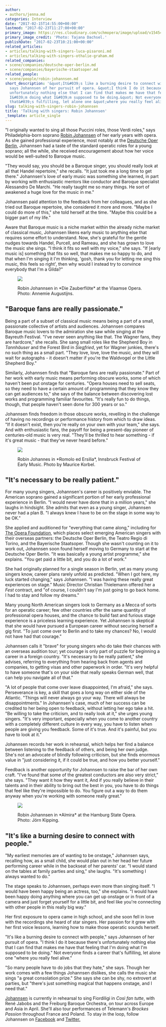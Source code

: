 ```yaml
---
author:
- authors/jenna.md
categories: Interview
date: "2017-02-15T14:55:00+00:00"
lastmod: "2017-02-23T11:27:00+00:00"
primary_image: https://res.cloudinary.com/schmopera/image/upload/v1545409169/media/webhook-uploads/1487344060465/2017-02-15---Robin-Johannsen---Tatjana_Dachsel.jpg.jpg
primary_image_credit: 'Photo: Tajana Dachsel.'
publishDate: "2017-02-23T10:21:00+00:00"
related_articles:
- articles/talking-with-singers-luca-pisaroni.md
- articles/talking-with-singers-othalie-graham.md
related_companies:
- scene/companies/deutsche-oper-berlin.md
- scene/companies/bayerische-staatsoper.md
related_people:
- scene/people/robin-johannsen.md
short_description: '&quot;It&#039;s like a burning desire to connect with people,&quot;
  says Johannsen of her pursuit of opera. &quot;I think I do it because there&#039;s
  unfortunately nothing else that I can find that makes me have that feeling that
  I&#039;m doing what I&#039;m supposed to be doing.&quot; Not everyone finds a career
  that&#039;s fulfilling, let alone one &quot;where you really feel alive.&quot;'
slug: talking-with-singers-robin-johannsen
title: 'Talking with singers: Robin Johannsen'
_template: article_single
---
```


"I originally wanted to sing all those Puccini roles, those Verdi roles," says Philadelphia-born soprano [Robin Johannsen](/scene/people/robin-johannsen/) of her early years with opera. As she gained professional experience, most notably at the [Deutsche Oper Berlin](/scene/companies/deutsche-oper-berlin/), Johannsen had a taste of the standard operatic roles for a young soprano; all the while, she received encouragement about how her voice would be well-suited to Baroque music.

"They would say, you should be a Baroque singer, you should really look at all that Handel repertoire," she recalls. "It just took me a long time to get there." Johannsen's love of early music was something she learned, in part by working with enthusiastic mentors like conductor and Baroque specialist Alessandro De Marchi. "He really taught me so many things. He sort of awakened a huge love for the music in me."

Johannsen paid attention to the feedback from her colleagues, and as she tried out Baroque repertoire, she considered it more and more. "Maybe I could do more of this," she told herself at the time. "Maybe this could be a bigger part of my life."

Aware that Baroque music is a niche market within the already niche market of classical music, Johannsen likens early music to anything else that requires some effort to understand. Now, she's grateful for the gentle nudges towards Handel, Purcell, and Rameau, and she has grown to love the music she sings. "I think it fits so well with my voice," she says. "If [early music is] something that fits so well, that makes me so happy to do, and that when I'm singing it I'm thinking, 'gosh, thank you for letting me sing this music, this feels so right', then why would I instead try to convince everybody that I'm a Gilda?"

<figure data-type="image">

![](https://res.cloudinary.com/schmopera/image/upload/v1545409169/media/webhook-uploads/1487601267449/2017-02-20---Die-Zauberflote---Vlaamse-Opera-pc-Annemie-Augustijns.jpg.jpg)

<figcaption>Robin Johannsen in *Die Zauberflöte* at the Vlaamse Opera. Photo: Annemie Augustijns.</figcaption>
</figure>

## "Baroque fans are really passionate."

Being a part of a subset of classical music means being a part of a small, passionate collective of artists and audiences. Johannsen compares Baroque music lovers to the admiration she saw while singing at the Bayreuth Festival. "I've never seen anything like that. The Wagner fans, they are hardcore," she recalls. She sang small roles like the Shepherd Boy in *Tannhäuser* and the Forest Bird in *Siegfried*, yet for Wagner junkies, there's no such thing as a small part. "They love, love, love the music, and they will wait for autographs - it doesn't matter if you're the Waldvogel or the Little Shepherd Boy."

Similarly, Johannsen finds that "Baroque fans are really passionate." Part of her work with early music means performing obscure works, some of which haven't been put onstage for centuries. "Opera houses need to sell seats, so they need to have a certain amount of programming that they know they can get audiences to," she says of the balance between discovering lost works and programming familiar favourites. "It's really fun to do things, though, that people haven't seen done for 300 years or so."

Johannsen finds freedom in those obscure works, revelling in the challenge of having no recordings or performance history from which to draw ideas. "If it doesn't exist, then you're really on your own with your team," she says. And with enthusiastic fans, the payoff for being a present-day pioneer of centuries-old music is very real. "They'll be thrilled to hear something - if it's great music - that they've never heard before."

<figure data-type="image">

![](https://res.cloudinary.com/schmopera/image/upload/v1545409169/media/webhook-uploads/1487601281007/2017-02-20---Romolo-ed-Ersilia-%E2%80%93-Innsbruck-Festival-of-Early-Music-pc-Maurice-Korbel.jpg.jpg)

<figcaption>Robin Johannes in *Romolo ed Ersilia*, Innsbruck Festival of Early Music. Photo by Maurice Korbel.</figcaption>
</figure>

## "It's necessary to be really patient."

For many young singers, Johannsen's career is positively enviable. The American soprano gained a significant portion of her early professional experience in Berlin. "I would never have done that in a million years," she laughs in hindsight. She admits that even as a young singer, Johannsen never had a plan B. "I always knew I have to be on the stage in some way to be OK." 

She applied and auditioned for "everything that came along," including for [The Opera Foundation](http://operafoundation.org/about.html), which places select emerging American singers with their overseas partners: the Deutsche Oper Berlin, the Teatro Regio di Torino, and the Bayerische Staatsoper. Though she wasn't counting on it to work out, Johannsen soon found herself moving to Germany to start at the Deutsche Oper Berlin. "It was basically a young artist programme," she explains. "You get paid a little bit, and you do a lot of work."

She had originally planned for a single season in Berlin, yet as many young singers know, career plans rarely unfold as predicted. "When I got here, my luck started changing," says Johannsen. "I was having these really great experiences on stage." Music Director Christian Thielemann offered her a *Fest* contract, and "of course, I couldn't say I'm just going to go back home. I had to stay and follow my dreams."

Many young North American singers look to Germany as a Mecca of sorts for an operatic career; few other countries offer the same quantity of professional opera houses, and the chance to build fast and furious stage experience is a priceless learning experience. Yet Johannsen is skeptical that she would have pursued a European career without securing herself a gig first. "To just come over to Berlin and to take my chances? No, I would not have had that courage."

Johannsen calls it "brave" for young singers who do take their chances with an overseas audition tour; yet courage is only part of puzzle for beginning a career in a foreign country. "It's necessary to be really patient," she advises, referring to everything from hearing back from agents and companies, to getting visas and other paperwork in order. "It's very helpful to have someone that's on your side that really speaks German well, that can help you navigate all of that."

"A lot of people that come over leave disappointed, I'm afraid," she says. Perseverance is key, a skill that goes a long way on either side of the Atlantic. "Things will never always go your way. There will always be disappointments." In Johannsen's case, much of her success can be credited to her being open to feedback, without letting her ego take a hit. "Be willing to take the criticism, and to really look at it," she urges young singers. "It's very important, especially when you come to another country with a completely different culture in every way, you have to listen when people are giving you feedback. Some of it's true. And it's painful, but you have to look at it."

Johannsen records her work in rehearsal, which helps her find a balance between listening to the feedback of others, and being her own judge. She's not an advocate of blindly following criticism, but she finds enormous value in "just considering it, if it could be true, and how you better yourself."

Feedback is another opportunity for Johannsen to raise the bar of her own craft. "I've found that some of the greatest conductors are also very strict," she says. "They want it how they want it, And if you really believe in their talents and in their ability to bring out the best in you, you have to do things that feel like they're impossible to do. You figure out a way to do them anyway when you're working with someone really great."

<figure data-type="image">

![](https://res.cloudinary.com/schmopera/image/upload/v1545409169/media/webhook-uploads/1487601302900/2017-02-20---Almira-%E2%80%93-Hamburgische-Staatsoper-pc-Jorn-Kipping.jpg.jpg)

<figcaption>Robin Johannsen in *Almira* at the Hamburg State Opera. Photo: Jörn Kipping.</figcaption>
</figure>

## "It's like a burning desire to connect with people."

"My earliest memories are of wanting to be onstage," Johannsen says, recalling how, as a small child, she would plan out in her head her future performing career while in the backseat of her parents' car. "I would stand on the tables at family parties and sing," she laughs. "It's something I always wanted to do."

The stage speaks to Johannsen, perhaps even more than singing itself. "I would have been happy being an actress, too," she explains. "I would have been happy doing anything where you can get up onstage or in front of a camera and just forget yourself for a little bit, and feel like you're connecting with other people in this really big way."

Her first exposure to opera came in high school, and she soon fell in love with the recordings she heard of star singers. Her passion for it grew with her first voice lessons, learning how to make those operatic sounds herself.

"It's like a burning desire to connect with people," says Johannsen of her pursuit of opera. "I think I do it because there's unfortunately nothing else that I can find that makes me have that feeling that I'm doing what I'm supposed to be doing." Not everyone finds a career that's fulfilling, let alone one "where you really feel alive."

"So many people have to do jobs that they hate," she says. Though her work comes with a few things Johannsen dislikes, she calls the music she sings "a great consolation prize." She says she can be shy, no extrovert at parties, but "there's just something magical that happens onstage, and I need that." 

[Johannsen](http://www.robinjohannsen.com/index.php/schedule-2/current-events) is currently in rehearsal to sing Fiordiligi in *Così fan tutte*, with René Jabobs and the Freiburg Baroque Orchestra, on tour across Europe and Asia in April. She'll also tour performances of Telemann's *Brockes Passion* throughout France and Poland. To stay in the loop, follow Johannsen on [Facebook](https://www.facebook.com/robinjohannsenopera) and [Twitter.](https://twitter.com/robin_johannsen)
